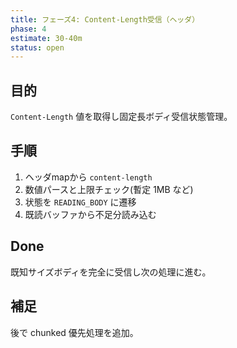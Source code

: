 ```yaml
---
title: フェーズ4: Content-Length受信（ヘッダ）
phase: 4
estimate: 30-40m
status: open
---
```


## 目的
`Content-Length` 値を取得し固定長ボディ受信状態管理。

## 手順
1. ヘッダmapから `content-length`
2. 数値パースと上限チェック(暫定 1MB など)
3. 状態を `READING_BODY` に遷移
4. 既読バッファから不足分読み込む

## Done
既知サイズボディを完全に受信し次の処理に進む。

## 補足
後で chunked 優先処理を追加。
